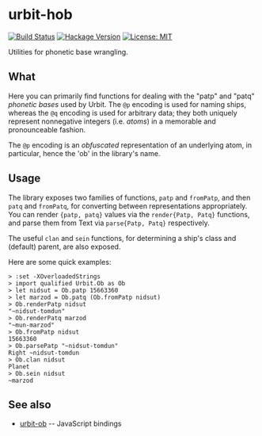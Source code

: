 # urbit-hob

[![Build Status](https://travis-ci.org/urbit/urbit-hob.svg?branch=master)](https://travis-ci.org/urbit/urbit-hob)
[![Hackage Version](https://img.shields.io/hackage/v/urbit-hob.svg)](http://hackage.haskell.org/package/urbit-hob)
[![License: MIT](https://img.shields.io/badge/License-MIT-blue.svg)](https://opensource.org/licenses/MIT)

Utilities for phonetic base wrangling.

## What

Here you can primarily find functions for dealing with the "patp" and "patq"
*phonetic bases* used by Urbit.  The `@p` encoding is used for naming ships,
whereas the `@q` encoding is used for arbitrary data; they both uniquely
represent nonnegative integers (i.e. *atoms*) in a memorable and pronounceable
fashion.

The `@p` encoding is an *obfuscated* representation of an underlying atom, in
particular, hence the 'ob' in the library's name.

## Usage

The library exposes two families of functions, `patp` and `fromPatp`, and then
`patq` and `fromPatq`, for converting between representations appropriately.
You can render `{patp, patq}` values via the `render{Patp, Patq}` functions,
and parse them from Text via `parse{Patp, Patq}` respectively.

The useful `clan` and `sein` functions, for determining a ship's class and
(default) parent, are also exposed.

Here are some quick examples:

```
> :set -XOverloadedStrings
> import qualified Urbit.Ob as Ob
> let nidsut = Ob.patp 15663360
> let marzod = Ob.patq (Ob.fromPatp nidsut)
> Ob.renderPatp nidsut
"~nidsut-tomdun"
> Ob.renderPatq marzod
"~mun-marzod"
> Ob.fromPatp nidsut
15663360
> Ob.parsePatp "~nidsut-tomdun"
Right ~nidsut-tomdun
> Ob.clan nidsut
Planet
> Ob.sein nidsut
~marzod
```

## See also

* [urbit-ob](https://github.com/urbit/urbit-ob) -- JavaScript bindings
